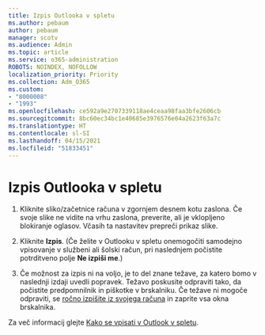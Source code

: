```yaml
---
title: Izpis Outlooka v spletu
ms.author: pebaum
author: pebaum
manager: scotv
ms.audience: Admin
ms.topic: article
ms.service: o365-administration
ROBOTS: NOINDEX, NOFOLLOW
localization_priority: Priority
ms.collection: Adm_O365
ms.custom:
- "8000008"
- "1993"
ms.openlocfilehash: ce592a9e2707339118ae4ceaa98faa3bfe2606cb
ms.sourcegitcommit: 8bc60ec34bc1e40685e3976576e04a2623f63a7c
ms.translationtype: HT
ms.contentlocale: sl-SI
ms.lasthandoff: 04/15/2021
ms.locfileid: "51833451"
---
```

# <a name="sign-out-of-outlook-on-the-web"></a>Izpis Outlooka v spletu

1. Kliknite sliko/začetnice računa v zgornjem desnem kotu zaslona. Če svoje slike ne vidite na vrhu zaslona, preverite, ali je vklopljeno blokiranje oglasov. Včasih ta nastavitev prepreči prikaz slike.

2. Kliknite **Izpis**. (Če želite v Outlooku v spletu onemogočiti samodejno vpisovanje v službeni ali šolski račun, pri naslednjem počistite potrditveno polje **Ne izpiši me**.)

3. Če možnost za izpis ni na voljo, je to del znane težave, za katero bomo v naslednji izdaji uvedli popravek.  Težavo poskusite odpraviti tako, da počistite predpomnilnik in piškotke v brskalniku.  Če težave ni mogoče odpraviti, se [ročno izpišite iz svojega računa](https://login.live.com/logout.srf) in zaprite vsa okna brskalnika.

Za več informacij glejte [Kako se vpisati v Outlook v spletu](https://support.office.com/article/how-to-sign-in-to-outlook-on-the-web-763fab4d-0138-4814-b450-37fc286bcb79).
